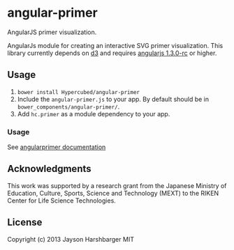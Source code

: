 # angular-primer
AngularJS primer visualization.

AngularJs module for creating an interactive SVG primer visualization. This library currently depends on [d3](http://d3js.org/) and requires [angularjs 1.3.0-rc](https://angularjs.org/) or higher.

## Usage
1. `bower install Hypercubed/angular-primer`
2. Include the `angular-primer.js` to your app.  By default should be in `bower_components/angular-primer/`.
4. Add `hc.primer` as a module dependency to your app.

### Usage

See [angularprimer documentation](http://hypercubed.github.io/angular-primer/#/api/angularprimer)

## Acknowledgments
This work was supported by a research grant from the Japanese Ministry of Education, Culture, Sports, Science and Technology (MEXT) to the RIKEN Center for Life Science Technologies.

## License
Copyright (c) 2013 Jayson Harshbarger
MIT
